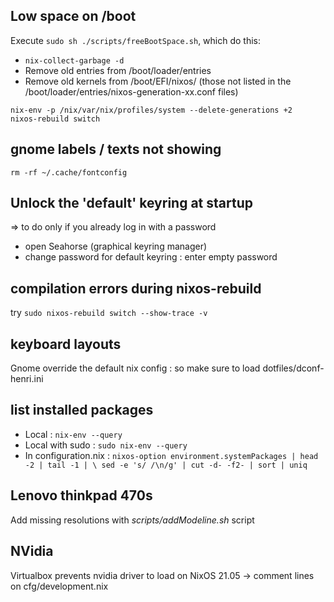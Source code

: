 ## Low space on /boot

Execute `sudo sh ./scripts/freeBootSpace.sh`, which do this:
- `nix-collect-garbage -d`
- Remove old entries from /boot/loader/entries
- Remove old kernels from /boot/EFI/nixos/ (those not listed in the /boot/loader/entries/nixos-generation-xx.conf files)
```
nix-env -p /nix/var/nix/profiles/system --delete-generations +2
nixos-rebuild switch
```

## gnome labels / texts not showing

`rm -rf ~/.cache/fontconfig`

## Unlock the 'default' keyring at startup

=> to do only if you already log in with a password

- open Seahorse (graphical keyring manager)
- change password for default keyring : enter empty password

## compilation errors during nixos-rebuild

try `sudo nixos-rebuild switch --show-trace -v`

## keyboard layouts

Gnome override the default nix config : so make sure to load dotfiles/dconf-henri.ini

## list installed packages

* Local : `nix-env --query`
* Local with sudo : `sudo nix-env --query`
* In configuration.nix : `nixos-option environment.systemPackages | head -2 | tail -1 | \
    sed -e 's/ /\n/g' | cut -d- -f2- | sort | uniq`

## Lenovo thinkpad 470s

Add missing resolutions with _scripts/addModeline.sh_ script

## NVidia

Virtualbox prevents nvidia driver to load on NixOS 21.05 -> comment lines on cfg/development.nix
